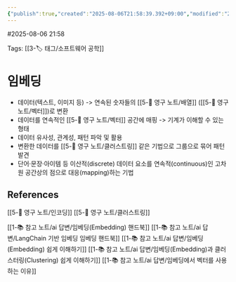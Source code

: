 ```yaml
---
{"publish":true,"created":"2025-08-06T21:58:39.392+09:00","modified":"2025-08-06T23:06:27.259+09:00","cssclasses":""}
---
```


#2025-08-06 21:58

Tags: [[3-🏷️ 태그/소프트웨어 공학]]

# 임베딩
- 데이터(텍스트, 이미지 등) -> 연속된 숫자들의 [[5-💎 영구 노트/배열]] ([[5-💎 영구 노트/벡터]])로 변환
- 데이터를 연속적인 [[5-💎 영구 노트/벡터]] 공간에 매핑 -> 기계가 이해할 수 있는 형태
- 데이터 유사성, 관계성, 패턴 파악 및 활용
- 변환한 데이터를 [[5-💎 영구 노트/클러스트링]] 같은 기법으로 그룹으로 묶어 패턴 발견
- 단어·문장·아이템 등 이산적(discrete) 데이터 요소를 연속적(continuous)인 고차원 공간상의 점으로 대응(mapping)하는 기법

## References
 [[5-💎 영구 노트/인코딩]]
[[5-💎 영구 노트/클러스트링]]

[[1-📚 참고 노트/ai 답변/임베딩(Embedding) 핸드북]]
[[1-📚 참고 노트/ai 답변/LangChain 기반 임베딩 임베딩 핸드북]]
[[1-📚 참고 노트/ai 답변/임베딩(Embedding) 쉽게 이해하기]]
[[1-📚 참고 노트/ai 답변/임베딩(Embedding)과 클러스터링(Clustering) 쉽게 이해하기]]
[[1-📚 참고 노트/ai 답변/임베딩에서 벡터를 사용하는 이유]]
